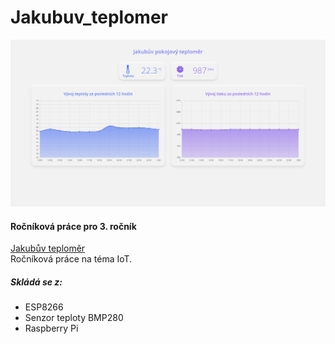 # Jakubuv_teplomer
![](Jakubuv_teplomer.png)
#### Ročníková práce pro 3. ročník 
[Jakubův teploměr](http://jakubsirovy.cz/teplomer.html)  
Ročníková práce na téma IoT.  
##### Skládá se z:
- ESP8266
- Senzor teploty BMP280
- Raspberry Pi
